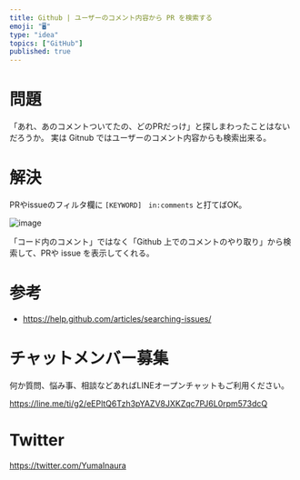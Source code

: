 ```yaml
---
title: Github | ユーザーのコメント内容から PR を検索する
emoji: "🖥"
type: "idea"
topics: ["GitHub"]
published: true
---
```


# 問題

「あれ、あのコメントついてたの、どのPRだっけ」と探しまわったことはないだろうか。
実は Gitnub ではユーザーのコメント内容からも検索出来る。

# 解決

PRやissueのフィルタ欄に `[KEYWORD]　in:comments` と打てばOK。

![image](https://qiita-image-store.s3.amazonaws.com/0/89618/bd0f3170-f165-4ff6-65f1-d330fc76b348.png)

「コード内のコメント」ではなく「Github 上でのコメントのやり取り」から検索して、PRや issue を表示してくれる。

# 参考

- https://help.github.com/articles/searching-issues/








<!-- Update From Qiita API -->

# チャットメンバー募集


何か質問、悩み事、相談などあればLINEオープンチャットもご利用ください。

https://line.me/ti/g2/eEPltQ6Tzh3pYAZV8JXKZqc7PJ6L0rpm573dcQ





# Twitter


https://twitter.com/YumaInaura


<!-- Update From Qiita API -->


